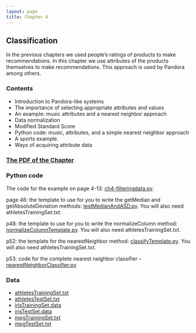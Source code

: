 ```yaml
---
layout: page
title: Chapter 4
---
```


## Classification
In the previous chapters we used people’s ratings of products to make recommendations. In this chapter we use attributes of the products themselves to make recommendations. This approach is used by Pandora among others.

### Contents

* Introduction to Pandora-like systems
* The importance of selecting appropriate attributes and values
* An example: music attributes and a nearest neighbor approach
* Data normalization
* Modified Standard Score
* Python code: music, attributes, and a simple nearest neighbor approach
* A sports example.
* Ways of acquiring attribute data

### [The PDF of the Chapter]({{site.baseurl}}/assets/guideChapters/DataMining-ch4.pdf)

### Python code

The code for the example on page 4-13:  [ch4-filteringdata.py](https://raw.githubusercontent.com/zacharski/pg2dm-python/master/ch4/filteringdata.py).

page 46: the template to use for you to write the getMedian and getAbsoluteDeviation methods: [testMedianAndASD.py](https://raw.githubusercontent.com/zacharski/pg2dm-python/master/ch4/testMedianAndASD.py). You will also need athletesTrainingSet.txt.

p48: the template to use for you to write the normalizeColumn method: [normalizeColumnTemplate.py](https://raw.githubusercontent.com/zacharski/pg2dm-python/master/ch4/normalizeColumnTemplate.py). You will also need athletesTrainingSet.txt.

p52: the template for the nearestNeighbor method: [classifyTemplate.py](https://raw.githubusercontent.com/zacharski/pg2dm-python/master/ch4/classifyTemplate.py). You will also need athletesTrainingSet.txt.

p53: code for the complete nearest neighbor classifier – [nearestNeighborClassifier.py](https://raw.githubusercontent.com/zacharski/pg2dm-python/master/ch4/nearestNeighborClassifier.py)



### Data

*  [athletesTrainingSet.txt](https://raw.githubusercontent.com/zacharski/pg2dm-python/master/data/ch4/athletesTrainingSet.txt)
*  [athletesTestSet.txt](https://raw.githubusercontent.com/zacharski/pg2dm-python/master/data/ch4/athletesTestSet.txt)
* [irisTrainingSet.data](https://raw.githubusercontent.com/zacharski/pg2dm-python/master/data/ch4/irisTrainingSet.data)
* [irisTestSet.data](https://raw.githubusercontent.com/zacharski/pg2dm-python/master/data/ch4/irisTestSet.data)
* [mpgTrainingSet.txt](https://raw.githubusercontent.com/zacharski/pg2dm-python/master/data/ch4/mpgTrainingSet.txt)
* [mpgTestSet.txt](https://raw.githubusercontent.com/zacharski/pg2dm-python/master/data/ch4/mpgTestSet.txt)
